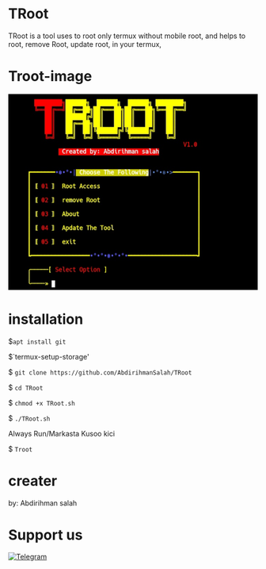 # TRoot
TRoot is a tool uses to root only termux without mobile root, and helps to root, remove Root,  update root, in your termux, 
# Troot-image
![Troot.jpg](Troot.jpg)

# installation
$`apt install git`


$`termux-setup-storage'


$ `git clone https://github.com/AbdirihmanSalah/TRoot`


$ `cd TRoot`


$ `chmod +x TRoot.sh`


$ `./TRoot.sh`


Always Run/Markasta Kusoo kici


$ `Troot`

# creater 

by: Abdirihman salah 

# Support us
[![Telegram](https://img.shields.io/badge/Telegram-2CA5E0?style=for-the-badge&logo=telegram&logoColor=white)](https://t.me/Puntland_cyber_force_G2)
